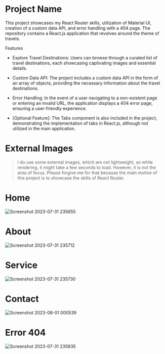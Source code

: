 # Project Name

This project showcases my React Router skills, utilization of Material UI, creation of a custom data API, and error handling with a 404 page. The repository contains a React.js application that revolves around the theme of travels.

Features

* Explore Travel Destinations: Users can browse through a curated list of travel destinations, each showcasing captivating images and essential details.
    
* Custom Data API: The project includes a custom data API in the form of an array of objects, providing the necessary information about the travel destinations.
    
* Error Handling: In the event of a user navigating to a non-existent page or entering an invalid URL, the application displays a 404 error page, ensuring a user-friendly experience.
* [Optional Feature]: The Tabs component is also included in the project, demonstrating the implementation of tabs in React.js, although not utilized in the main application.

# External Images

>I do use some external images, which are not lightweight, so while rendering, it might take a few seconds to load. However, it is not the area of focus. Please forgive me for that because the main motive of this project is to showcase the skills of React Router.

# Home
![Screenshot 2023-07-31 235655](https://github.com/ajay-nishad25/React-Travel-React-Router-Dom/assets/92628257/543a9139-0ec3-4876-951b-4bedc17c28e8)

# About
![Screenshot 2023-07-31 235712](https://github.com/ajay-nishad25/React-Travel-React-Router-Dom/assets/92628257/6eb1f4a5-15b5-4077-b28e-2df10ad92f67)

# Service
![Screenshot 2023-07-31 235730](https://github.com/ajay-nishad25/React-Travel-React-Router-Dom/assets/92628257/339cbb44-4076-47c6-b26d-967392e6134a)

# Contact
![Screenshot 2023-08-01 000539](https://github.com/ajay-nishad25/React-Travel-React-Router-Dom/assets/92628257/bb7f43ed-5379-47cc-9485-0115253e3436)

# Error 404
![Screenshot 2023-07-31 235835](https://github.com/ajay-nishad25/React-Travel-React-Router-Dom/assets/92628257/36be0df8-8a51-4528-9ee4-c521de153a3e)
